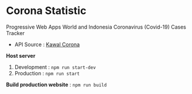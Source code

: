 # Corona Statistic
Progressive Web Apps World and Indonesia Coronavirus (Covid-19) Cases Tracker

- API Source : [Kawal Corona](https://kawalcorona.com/api/)

**Host server**
1. Development : `npm run start-dev`
2. Production : `npm run start`

**Build production website** : `npm run build`